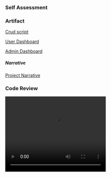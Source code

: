 ### Self Assessment


### Artifact
<a href="https://garrettwaag.github.io/CRUD.py" download>Crud script</a>
  
<a href="https://garrettwaag.github.io/User_dash.ipynb" download>User Dashboard</a>
  
<a href="https://garrettwaag.github.io/Admin_dash.ipynb" download>Admin Dashboard</a>
##### Narrative
<a href="https://garrettwaag.github.io/Dash_Narrative.docx" download>Project Narrative</a>




### Code Review
<video width="320" height="240" controls>
  <source type="video/mp4" src="https://garrettwaag.github.io/Waag_Garrett_code_review.mp4">
</video>
